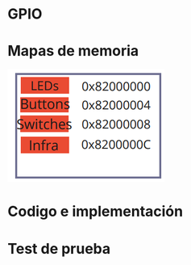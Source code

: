 

# GPIO




# Mapas de memoria

![Robot](https://github.com/unal-edigital2-labs/wp08-2021-2-gr07/blob/main/Imagenes%20github/MP_GPIO.png "Robot cartógrafo")

# Codigo e implementación

# Test de prueba
